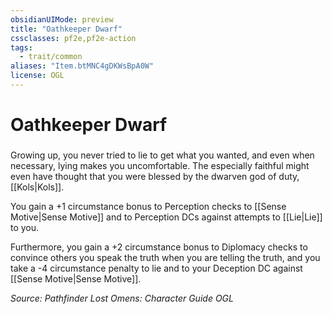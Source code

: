 ```yaml
---
obsidianUIMode: preview
title: "Oathkeeper Dwarf"
cssclasses: pf2e,pf2e-action
tags:
  - trait/common
aliases: "Item.btMNC4gDKWsBpA0W"
license: OGL
---
```

# Oathkeeper Dwarf

### 






Growing up, you never tried to lie to get what you wanted, and even when necessary, lying makes you uncomfortable. The especially faithful might even have thought that you were blessed by the dwarven god of duty, [[Kols|Kols]].

You gain a +1 circumstance bonus to Perception checks to [[Sense Motive|Sense Motive]] and to Perception DCs against attempts to [[Lie|Lie]] to you.

Furthermore, you gain a +2 circumstance bonus to Diplomacy checks to convince others you speak the truth when you are telling the truth, and you take a -4 circumstance penalty to lie and to your Deception DC against [[Sense Motive|Sense Motive]].

*Source: Pathfinder Lost Omens: Character Guide*
*OGL*
